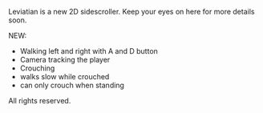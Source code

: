 Leviatian is a new 2D sidescroller. Keep your eyes on here for more details soon.

NEW:
* Walking left and right with A and D button
* Camera tracking the player
* Crouching
* walks slow while crouched
* can only crouch when standing

All rights reserved.